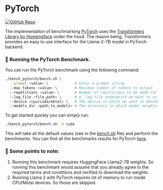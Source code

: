 # PyTorch

[![GitHub Repo](https://img.shields.io/badge/github-%23121011.svg?style=for-the-badge&logo=github&logoColor=white)](https://github.com/huggingface/transformers) &nbsp;

The implementation of benchmarking [PyTorch](https://github.com/pytorch/pytorch) uses the [Transformers Library by Huggingface](https://github.com/huggingface/transformers) under the hood. The reason being, Transformers provides an easy to use interface for the Llama-2-7B model in PyTorch backend.


### 🚀 Running the PyTorch Benchmark.

You can run the PyTorch  benchmark using the following command:

```bash
./bench_pytorch/bench.sh \
  --prompt <value> \            # Enter a prompt string
  --max_tokens <value> \        # Maximum number of tokens to output
  --repetitions <value> \       # Number of repititions to be made for the prompt.
  --log_file <file_path> \      # A .log file underwhich we want to write the results.
  --device <cpu/cuda/metal> \   # The device in which we want to benchmark.
  --models_dir <path_to_models> # The directory in which model weights are present
```

To get started quickly you can simply run:

```bash
./bench_pytorch/bench.sh -d cuda
```
This will take all the default values (see in the [bench.sh](/bench_pytorch/bench.sh) file) and perform the benchmarks. You can find all the benchmarks results for PyTorch [here](/docs/llama2.md).


### 👀 Some points to note:

1. Running this benchmark requires HuggingFace Llama2-7B weights. So running this benchmark would assume that you already agree to the required terms and conditions and verified to download the weights.
2. Running Llama 2 with PyTorch requires lot of memory to run inside CPU/Metal devices. So those are skipped.
